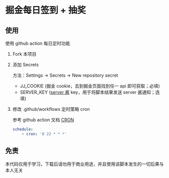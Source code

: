 # 掘金每日签到 + 抽奖


## 使用

使用 github action 每日定时功能




1. Fork 本项目

2. 添加 Secrets

    方法：Settings -> Secrets -> New repository secret

    - JJ_COOKIE (掘金 cookie，去到掘金页面找到任一 api 即可获取；必填)
    - SERVER_KEY ([server 酱](https://sct.ftqq.com/sendkey) key，用于将脚本结果发送 server 酱通知；选填)

3. 修改 .github/workflows 定时策略 cron

    参考 github action 文档 [CRON](https://docs.github.com/cn/actions/reference/events-that-trigger-workflows#scheduled-events)

    ```yml
    schedule:
        - cron: '0 22 * * *'
    ```

## 免责

本代码仅用于学习，下载后请勿用于商业用途，并且使用该脚本发生的一切后果与本人无关
